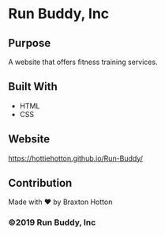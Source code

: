 # Run Buddy, Inc

## Purpose
A website that offers fitness training services.

## Built With
* HTML
* CSS

## Website
https://hottiehotton.github.io/Run-Buddy/

## Contribution
Made with ❤️ by Braxton Hotton

### ©️2019 Run Buddy, Inc 
